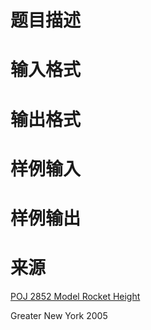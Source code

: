 

# 题目描述



# 输入格式



# 输出格式



# 样例输入



# 样例输出



# 来源


<p>
<a href="http://poj.org/problem?id=2852" target="_blank">POJ 2852 Model Rocket Height</a> 
</p>
<p>
Greater New York 2005
</p>
